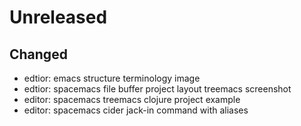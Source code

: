 
# Unreleased

## Changed

- edtior: emacs structure terminology image
- edtior: spacemacs file buffer project layout treemacs screenshot
- editor: spacemacs treemacs clojure project example
- editor: spacemacs cider jack-in command with aliases
